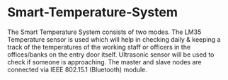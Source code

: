 # Smart-Temperature-System
The Smart Temperature System consists of two modes. The LM35 Temperature sensor is used which will help in checking daily &amp; keeping a track of the temperatures of the working staff or officers in the offices/banks on the entry door itself. Ultrasonic sensor will be used to check if someone is approaching.
The master and slave nodes are connected via IEEE 802.15.1 (Bluetooth) module.
